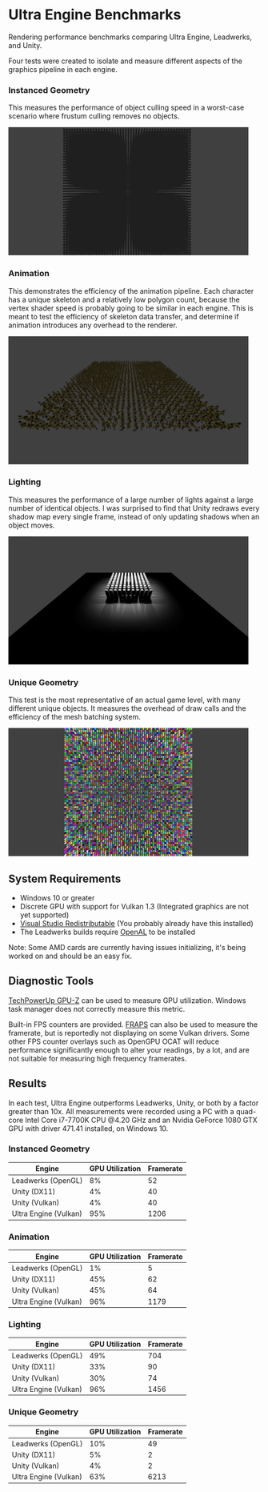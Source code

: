 # Ultra Engine Benchmarks

Rendering performance benchmarks comparing Ultra Engine, Leadwerks, and Unity.

Four tests were created to isolate and measure different aspects of the graphics pipeline in each engine.

### Instanced Geometry

This measures the performance of object culling speed in a worst-case scenario where frustum culling removes no objects.

![](instanced.png)

### Animation

This demonstrates the efficiency of the animation pipeline. Each character has a unique skeleton and a relatively low polygon count, because the vertex shader speed is probably going to be similar in each engine. This is meant to test the efficiency of skeleton data transfer, and determine if animation introduces any overhead to the renderer.

![](animation.png)

### Lighting

This measures the performance of a large number of lights against a large number of identical objects. I was surprised to find that Unity redraws every shadow map every single frame, instead of only updating shadows when an object moves.

![](lighting.png)

### Unique Geometry

This test is the most representative of an actual game level, with many different unique objects. It measures the overhead of draw calls and the efficiency of the mesh batching system.

![](unique.png)

## System Requirements

- Windows 10 or greater
- Discrete GPU with support for Vulkan 1.3 (Integrated graphics are not yet supported)
- [Visual Studio Redistributable](https://aka.ms/vs/17/release/vc_redist.x64.exe) (You probably already have this installed)
- The Leadwerks builds require [OpenAL](https://openal.org/downloads/) to be installed

Note: Some AMD cards are currently having issues initializing, it's being worked on and should be an easy fix.

## Diagnostic Tools

[TechPowerUp GPU-Z](https://www.techpowerup.com/download/gpu-z/) can be used to measure GPU utilization. Windows task manager does not correctly measure this metric.

Built-in FPS counters are provided. [FRAPS](https://www.fraps.com) can also be used to measure the framerate, but is reportedly not displaying on some Vulkan drivers. Some other FPS counter overlays such as OpenGPU OCAT will reduce performance significantly enough to alter your readings, by a lot, and are not suitable for measuring high frequency framerates.

## Results

In each test, Ultra Engine outperforms Leadwerks, Unity, or both by a factor greater than 10x. All measurements were recorded using a PC with a quad-core Intel Core i7-7700K CPU @4.20 GHz and an Nvidia GeForce 1080 GTX GPU with driver 471.41 installed, on Windows 10.

### Instanced Geometry

| Engine | GPU Utilization | Framerate |
|--|--|--|
| Leadwerks (OpenGL) | 8% | 52 |
| Unity (DX11) | 4% | 40 |
| Unity (Vulkan) | 4% | 40 |
| Ultra Engine (Vulkan) | 95% | 1206 |

### Animation

| Engine | GPU Utilization | Framerate |
|--|--|--|
| Leadwerks (OpenGL) | 1% | 5 |
| Unity (DX11) | 45% | 62 |
| Unity (Vulkan) | 45% | 64 |
| Ultra Engine (Vulkan) | 96% | 1179 |

### Lighting

| Engine | GPU Utilization | Framerate |
|--|--|--|
| Leadwerks (OpenGL) | 49% | 704 |
| Unity (DX11) | 33% | 90 |
| Unity (Vulkan) | 30% | 74 |
| Ultra Engine (Vulkan) | 96% | 1456 |

### Unique Geometry

| Engine | GPU Utilization | Framerate |
|--|--|--|
| Leadwerks (OpenGL) | 10% | 49 |
| Unity (DX11) | 5% | 2 |
| Unity (Vulkan) | 4% | 2 |
| Ultra Engine (Vulkan) | 63% | 6213 |
